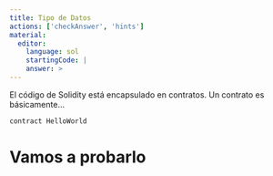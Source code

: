 ```yaml
---
title: Tipo de Datos
actions: ['checkAnswer', 'hints']
material:
  editor:
    language: sol
    startingCode: |
    answer: >
---
```


El código de Solidity está encapsulado en contratos. Un contrato es básicamente...

```
contract HelloWorld

```

# Vamos a probarlo

